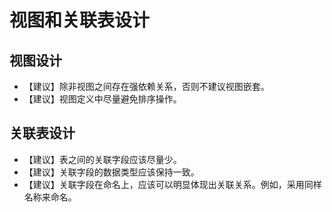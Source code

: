 # 视图和关联表设计

## 视图设计<a name="section4431103710524"></a>

-   【建议】除非视图之间存在强依赖关系，否则不建议视图嵌套。
-   【建议】视图定义中尽量避免排序操作。

## 关联表设计<a name="section6265550010713"></a>

-   【建议】表之间的关联字段应该尽量少。
-   【建议】关联字段的数据类型应该保持一致。
-   【建议】关联字段在命名上，应该可以明显体现出关联关系。例如，采用同样名称来命名。
